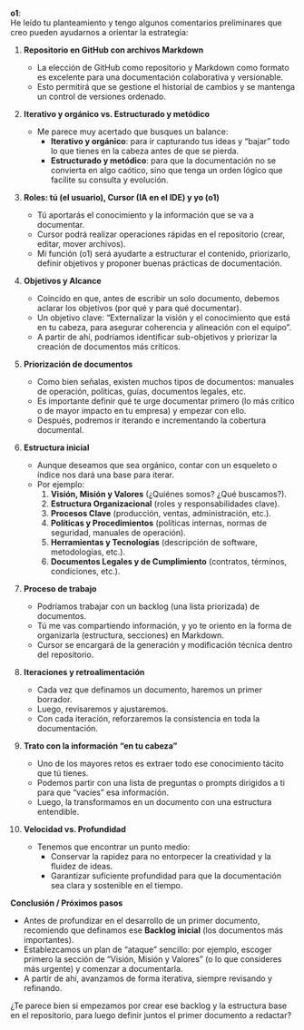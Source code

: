 **o1**:  
He leído tu planteamiento y tengo algunos comentarios preliminares que creo pueden ayudarnos a orientar la estrategia:

1. **Repositorio en GitHub con archivos Markdown**  
   - La elección de GitHub como repositorio y Markdown como formato es excelente para una documentación colaborativa y versionable.  
   - Esto permitirá que se gestione el historial de cambios y se mantenga un control de versiones ordenado.  

2. **Iterativo y orgánico vs. Estructurado y metódico**  
   - Me parece muy acertado que busques un balance:   
     - **Iterativo y orgánico**: para ir capturando tus ideas y “bajar” todo lo que tienes en la cabeza antes de que se pierda.  
     - **Estructurado y metódico**: para que la documentación no se convierta en algo caótico, sino que tenga un orden lógico que facilite su consulta y evolución.  

3. **Roles: tú (el usuario), Cursor (IA en el IDE) y yo (o1)**  
   - Tú aportarás el conocimiento y la información que se va a documentar.  
   - Cursor podrá realizar operaciones rápidas en el repositorio (crear, editar, mover archivos).  
   - Mi función (o1) será ayudarte a estructurar el contenido, priorizarlo, definir objetivos y proponer buenas prácticas de documentación.  

4. **Objetivos y Alcance**  
   - Coincido en que, antes de escribir un solo documento, debemos aclarar los objetivos (por qué y para qué documentar).  
   - Un objetivo clave: “Externalizar la visión y el conocimiento que está en tu cabeza, para asegurar coherencia y alineación con el equipo”.  
   - A partir de ahí, podríamos identificar sub-objetivos y priorizar la creación de documentos más críticos.  

5. **Priorización de documentos**  
   - Como bien señalas, existen muchos tipos de documentos: manuales de operación, políticas, guías, documentos legales, etc.  
   - Es importante definir qué te urge documentar primero (lo más crítico o de mayor impacto en tu empresa) y empezar con ello.  
   - Después, podremos ir iterando e incrementando la cobertura documental.  

6. **Estructura inicial**  
   - Aunque deseamos que sea orgánico, contar con un esqueleto o índice nos dará una base para iterar.  
   - Por ejemplo:  
     1. **Visión, Misión y Valores** (¿Quiénes somos? ¿Qué buscamos?).  
     2. **Estructura Organizacional** (roles y responsabilidades clave).  
     3. **Procesos Clave** (producción, ventas, administración, etc.).  
     4. **Políticas y Procedimientos** (políticas internas, normas de seguridad, manuales de operación).  
     5. **Herramientas y Tecnologías** (descripción de software, metodologías, etc.).  
     6. **Documentos Legales y de Cumplimiento** (contratos, términos, condiciones, etc.).  

7. **Proceso de trabajo**  
   - Podríamos trabajar con un backlog (una lista priorizada) de documentos.  
   - Tú me vas compartiendo información, y yo te oriento en la forma de organizarla (estructura, secciones) en Markdown.  
   - Cursor se encargará de la generación y modificación técnica dentro del repositorio.  

8. **Iteraciones y retroalimentación**  
   - Cada vez que definamos un documento, haremos un primer borrador.  
   - Luego, revisaremos y ajustaremos.  
   - Con cada iteración, reforzaremos la consistencia en toda la documentación.  

9. **Trato con la información “en tu cabeza”**  
   - Uno de los mayores retos es extraer todo ese conocimiento tácito que tú tienes.  
   - Podemos partir con una lista de preguntas o prompts dirigidos a ti para que “vacíes” esa información.  
   - Luego, la transformamos en un documento con una estructura entendible.  

10. **Velocidad vs. Profundidad**  
    - Tenemos que encontrar un punto medio:  
      - Conservar la rapidez para no entorpecer la creatividad y la fluidez de ideas.  
      - Garantizar suficiente profundidad para que la documentación sea clara y sostenible en el tiempo.  

**Conclusión / Próximos pasos**  
- Antes de profundizar en el desarrollo de un primer documento, recomiendo que definamos ese **Backlog inicial** (los documentos más importantes).  
- Establezcamos un plan de “ataque” sencillo: por ejemplo, escoger primero la sección de “Visión, Misión y Valores” (o lo que consideres más urgente) y comenzar a documentarla.  
- A partir de ahí, avanzamos de forma iterativa, siempre revisando y refinando.

¿Te parece bien si empezamos por crear ese backlog y la estructura base en el repositorio, para luego definir juntos el primer documento a redactar?  